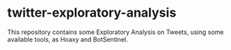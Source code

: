 # twitter-exploratory-analysis
This repository contains some Exploratory Analysis on Tweets, using some available tools, as Hoaxy and BotSentinel.
